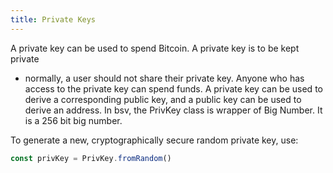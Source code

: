```yaml
---
title: Private Keys
---
```


A private key can be used to spend Bitcoin. A private key is to be kept private

- normally, a user should not share their private key. Anyone who has access to the private key can spend funds. A private key can be used to derive a corresponding public key, and a public key can be used to derive an address.
  In bsv, the PrivKey class is wrapper of Big Number. It is a 256 bit big number.

To generate a new, cryptographically secure random private key, use:

```typescript
const privKey = PrivKey.fromRandom()
```
